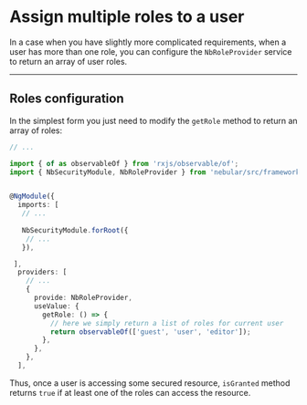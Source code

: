# Assign multiple roles to a user

In a case when you have slightly more complicated requirements, when a user has more than one role, you can configure the `NbRoleProvider` service to return an array of user roles.
<hr>

## Roles configuration

In the simplest form you just need to modify the `getRole` method to return an array of roles:
```ts
// ...

import { of as observableOf } from 'rxjs/observable/of';
import { NbSecurityModule, NbRoleProvider } from 'nebular/src/framework/security';


@NgModule({
  imports: [
   // ...
    
   NbSecurityModule.forRoot({
    // ...
   }),

 ],
  providers: [
    // ...
    {
      provide: NbRoleProvider,
      useValue: {
        getRole: () => {
          // here we simply return a list of roles for current user
          return observableOf(['guest', 'user', 'editor']);
        },
      },
    },
  ],
``` 

Thus, once a user is accessing some secured resource, `isGranted` method returns `true` if at least one of the roles can access the resource.
